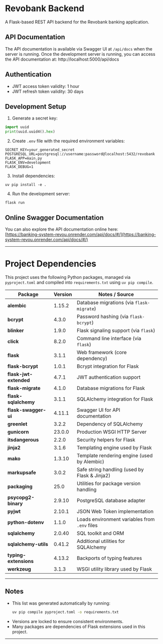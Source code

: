 # Revobank Backend

A Flask-based REST API backend for the Revobank banking application.

## API Documentation

The API documentation is available via Swagger UI at `/api/docs` when the server is running.
Once the development server is running, you can access the API documentation at:
http://localhost:5000/api/docs

## Authentication

- JWT access token validity: 1 hour
- JWT refresh token validity: 30 days

## Development Setup

1. Generate a secret key:

```python
import uuid
print(uuid.uuid4().hex)
```

2. Create `.env` file with the required environment variables:

```
SECRET_KEY=your_generated_secret
POSTGRESQL_URL=postgresql://username:password@localhost:5432/revobank
FLASK_APP=main.py
FLASK_ENV=development
FLASK_DEBUG=1
```

3. Install dependencies:

```
uv pip install -e .
```

4. Run the development server:

```
flask run
```


## Online Swagger Documentation

You can also explore the API documentation online here:  
[https://banking-system-revou.onrender.com/api/docs/#/](https://banking-system-revou.onrender.com/api/docs/#/)

---

# Project Dependencies

This project uses the following Python packages, managed via `pyproject.toml` and compiled into `requirements.txt` using `uv pip compile`.

| Package           | Version  | Notes / Source                                |
|-------------------|----------|----------------------------------------------|
| **alembic**       | 1.15.2   | Database migrations (via `flask-migrate`)    |
| **bcrypt**        | 4.3.0    | Password hashing (via `flask-bcrypt`)         |
| **blinker**       | 1.9.0    | Flask signaling support (via `flask`)         |
| **click**         | 8.2.0    | Command line interface (via `flask`)           |
| **flask**         | 3.1.1    | Web framework (core dependency)                |
| **flask-bcrypt**  | 1.0.1    | Bcrypt integration for Flask                    |
| **flask-jwt-extended** | 4.7.1 | JWT authentication support                      |
| **flask-migrate** | 4.1.0    | Database migrations for Flask                   |
| **flask-sqlalchemy** | 3.1.1  | SQLAlchemy integration for Flask                |
| **flask-swagger-ui** | 4.11.1 | Swagger UI for API documentation                 |
| **greenlet**      | 3.2.2    | Dependency of SQLAlchemy                         |
| **gunicorn**      | 23.0.0   | Production WSGI HTTP Server                      |
| **itsdangerous**  | 2.2.0    | Security helpers for Flask                       |
| **jinja2**        | 3.1.6    | Templating engine used by Flask                  |
| **mako**          | 1.3.10   | Template rendering engine (used by Alembic)     |
| **markupsafe**    | 3.0.2    | Safe string handling (used by Flask & Jinja2)  |
| **packaging**     | 25.0     | Utilities for package version handling          |
| **psycopg2-binary** | 2.9.10 | PostgreSQL database adapter                      |
| **pyjwt**         | 2.10.1   | JSON Web Token implementation                    |
| **python-dotenv** | 1.1.0    | Loads environment variables from `.env` files  |
| **sqlalchemy**    | 2.0.40   | SQL toolkit and ORM                              |
| **sqlalchemy-utils** | 0.41.2 | Additional utilities for SQLAlchemy              |
| **typing-extensions** | 4.13.2 | Backports of typing features                      |
| **werkzeug**      | 3.1.3    | WSGI utility library used by Flask               |

---

## Notes

- This list was generated automatically by running:  
  ```bash
  uv pip compile pyproject.toml -o requirements.txt
  ```
- Versions are locked to ensure consistent environments.
- Many packages are dependencies of Flask extensions used in this project.

---